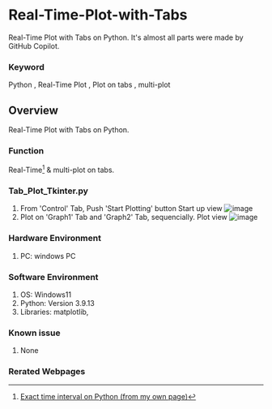 # Real-Time-Plot-with-Tabs
Real-Time Plot with Tabs on Python. It's almost all parts were made by GitHub Copilot.

### Keyword
Python , Real-Time Plot , Plot on tabs , multi-plot

## Overview
Real-Time Plot with Tabs on Python.

### Function
Real-Time[^1] & multi-plot on tabs.

### Tab_Plot_Tkinter.py
1. From 'Control' Tab, Push 'Start Plotting' button
Start up view 
![image](https://github.com/user-attachments/assets/9ba036d5-686e-4a59-b9bd-923ae4d34c06)
2. Plot on 'Graph1' Tab and 'Graph2' Tab, sequencially.
Plot view
![image](https://github.com/user-attachments/assets/49489af3-0c0c-4bf5-86c0-19d6ecc3d725)



### Hardware Environment
 1. PC: windows PC
     
### Software Environment
  1. OS: Windows11
  2. Python: Version 3.9.13
  3. Libraries: matplotlib, 
     
### Known issue
  1. None
     
### Rerated Webpages
[^1]: [Exact time interval on Python (from my own page)](https://github.com/Its-OK-Wakamatsu-san/Exact_time_interval_using_-time.sleep-)
